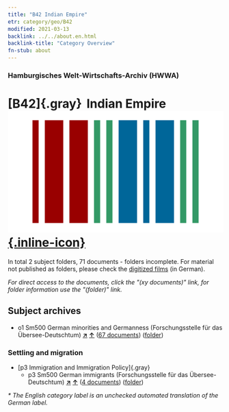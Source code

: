 ```yaml
---
title: "B42 Indian Empire"
etr: category/geo/B42
modified: 2021-03-13
backlink: ../../about.en.html
backlink-title: "Category Overview"
fn-stub: about
---
```


### Hamburgisches Welt-Wirtschafts-Archiv (HWWA)
# [B42]{.gray}&#8201; Indian Empire&#160; [![Wikidata item](/images/Wikidata-logo.svg){.inline-icon}](http://www.wikidata.org/entity/Q129286)





In total 2 subject folders, 71 documents - folders incomplete.
For material not published as folders, please check the [digitized films](/film/h1_sh) (in German).

_For direct access to the documents, click the "(xy documents)" link, for folder information use the "(folder)" link._

## Subject archives


  - o1 Sm500 German minorities and Germanness (Forschungsstelle für das Übersee-Deutschtum) [**&nearr;**](../../../subject/i/145911/about.en.html "German minorities and Germanness (Forschungsstelle für das Übersee-Deutschtum) (all over the world)") [**&uarr;**](../../../subject/about.en.html#o1_Sm500 "Subject category system") (<a href="https://pm20.zbw.eu/dfgview/sh/141189,145911" title="about: Indian Empire : German minorities and Germanness (Forschungsstelle für das Übersee-Deutschtum)" target="_blank">67 documents</a>) ([folder](../../../../folder/sh/1411xx/141189/1459xx/145911/about.en.html))

### Settling and migration

- [p3 Immigration and Immigration Policy]{.gray}
  - p3 Sm500 German immigrants (Forschungsstelle für das Übersee-Deutschtum) [**&nearr;**](../../../subject/i/145921/about.en.html "German immigrants (Forschungsstelle für das Übersee-Deutschtum) (all over the world)") [**&uarr;**](../../../subject/about.en.html#p3_Sm500 "Subject category system") (<a href="https://pm20.zbw.eu/dfgview/sh/141189,145921" title="about: Indian Empire : German immigrants (Forschungsstelle für das Übersee-Deutschtum)" target="_blank">4 documents</a>) ([folder](../../../../folder/sh/1411xx/141189/1459xx/145921/about.en.html))


_* The English category label is an unchecked automated translation of the German label._

